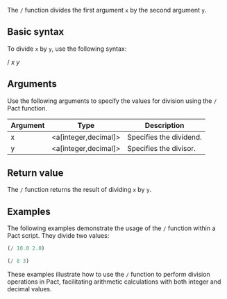 The `/` function divides the first argument `x` by the second argument `y`.

## Basic syntax

To divide `x` by `y`, use the following syntax:

/ *x* *y*

## Arguments

Use the following arguments to specify the values for division using the `/` Pact function.

| Argument | Type | Description |
| --- | --- | --- |
| x | <a[integer,decimal]> | Specifies the dividend. |
| y | <a[integer,decimal]> | Specifies the divisor. |

## Return value

The `/` function returns the result of dividing `x` by `y`.

## Examples

The following examples demonstrate the usage of the `/` function within a Pact script. They divide two values:

```lisp
(/ 10.0 2.0)
```
```lisp
(/ 8 3)
```

These examples illustrate how to use the `/` function to perform division operations in Pact, facilitating arithmetic calculations with both integer and decimal values.
